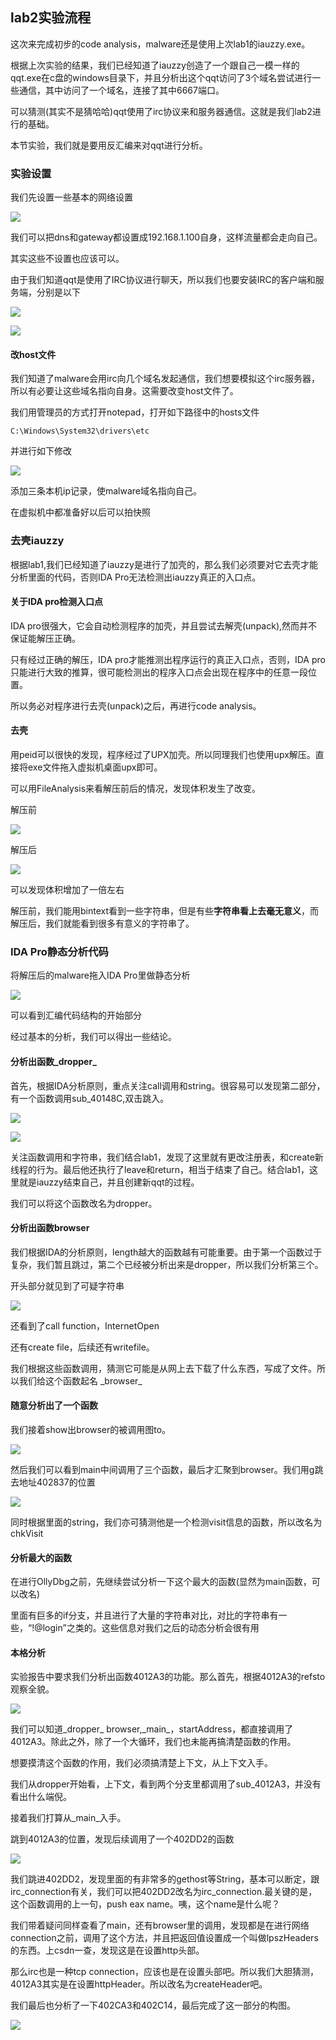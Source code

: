 ## lab2实验流程

这次来完成初步的code analysis，malware还是使用上次lab1的iauzzy.exe。

根据上次实验的结果，我们已经知道了iauzzy创造了一个跟自己一模一样的qqt.exe在c盘的windows目录下，并且分析出这个qqt访问了3个域名尝试进行一些通信，其中访问了一个域名，连接了其中6667端口。

可以猜测(其实不是猜哈哈)qqt使用了irc协议来和服务器通信。这就是我们lab2进行的基础。

本节实验，我们就是要用反汇编来对qqt进行分析。


### 实验设置

我们先设置一些基本的网络设置

![](image/setting0.jpg)

我们可以把dns和gateway都设置成192.168.1.100自身，这样流量都会走向自己。

其实这些不设置也应该可以。

由于我们知道qqt是使用了IRC协议进行聊天，所以我们也要安装IRC的客户端和服务端，分别是以下

![](image/setting1.jpg)

![](image/setting2.jpg)

#### 改host文件
我们知道了malware会用irc向几个域名发起通信，我们想要模拟这个irc服务器，所以有必要让这些域名指向自身。这需要改变host文件了。

我们用管理员的方式打开notepad，打开如下路径中的hosts文件


`C:\Windows\System32\drivers\etc`

并进行如下修改

![](image/host0.jpg)

添加三条本机ip记录，使malware域名指向自己。


在虚拟机中都准备好以后可以拍快照


### 去壳iauzzy

根据lab1,我们已经知道了iauzzy是进行了加壳的，那么我们必须要对它去壳才能分析里面的代码，否则IDA Pro无法检测出iauzzy真正的入口点。

#### 关于IDA pro检测入口点
IDA pro很强大，它会自动检测程序的加壳，并且尝试去解壳(unpack),然而并不保证能解压正确。

只有经过正确的解压，IDA pro才能推测出程序运行的真正入口点，否则，IDA pro只能进行大致的推算，很可能检测出的程序入口点会出现在程序中的任意一段位置。

所以务必对程序进行去壳(unpack)之后，再进行code analysis。


#### 去壳
用peid可以很快的发现，程序经过了UPX加壳。所以同理我们也使用upx解压。直接将exe文件拖入虚拟机桌面upx即可。

可以用FileAnalysis来看解压前后的情况，发现体积发生了改变。

解压前

![](image/upx0.jpg)

解压后

![](image/upx1.jpg)

可以发现体积增加了一倍左右

解压前，我们能用bintext看到一些字符串，但是有些**字符串看上去毫无意义**，而解压后，我们就能看到很多有意义的字符串了。

### IDA Pro静态分析代码
将解压后的malware拖入IDA Pro里做静态分析

![](image/ida1.jpg)

可以看到汇编代码结构的开始部分

经过基本的分析，我们可以得出一些结论。


#### 分析出函数_dropper_

首先，根据IDA分析原则，重点关注call调用和string。很容易可以发现第二部分，有一个函数调用sub_40148C,双击跳入。

![](image/ida2.jpg)

![](image/ida3.jpg)

关注函数调用和字符串，我们结合lab1，发现了这里就有更改注册表，和create新线程的行为。最后他还执行了leave和return，相当于结束了自己。结合lab1，这里就是iauzzy结束自己，并且创建新qqt的过程。

我们可以将这个函数改名为dropper。

#### 分析出函数browser
我们根据IDA的分析原则，length越大的函数越有可能重要。由于第一个函数过于复杂，我们暂且跳过，第二个已经被分析出来是dropper，所以我们分析第三个。

开头部分就见到了可疑字符串

![](image/ida4.jpg)

还看到了call function，InternetOpen

还有create file，后续还有writefile。

我们根据这些函数调用，猜测它可能是从网上去下载了什么东西，写成了文件。所以我们给这个函数起名 \_browser\_

#### 随意分析出了一个函数
我们接着show出browser的被调用图to。

![](image/ida5.jpg)

然后我们可以看到main中间调用了三个函数，最后才汇聚到browser。我们用g跳去地址402837的位置

![](image/ida6.jpg)

同时根据里面的string，我们亦可猜测他是一个检测visit信息的函数，所以改名为chkVisit

#### 分析最大的函数
在进行OllyDbg之前，先继续尝试分析一下这个最大的函数(显然为main函数，可以改名)

里面有巨多的if分支，并且进行了大量的字符串对比，对比的字符串有一些，“!@login”之类的。这些信息对我们之后的动态分析会很有用

#### 本格分析

实验报告中要求我们分析出函数4012A3的功能。那么首先，根据4012A3的refsto观察全貌。

![](image/ida7.jpg)

我们可以知道_dropper_ browser,\_main\_，startAddress，都直接调用了4012A3。除此之外，除了一个大循环，我们也未能再搞清楚函数的作用。

想要摸清这个函数的作用，我们必须搞清楚上下文，从上下文入手。

我们从dropper开始看，上下文，看到两个分支里都调用了sub_4012A3，并没有看出什么端倪。

接着我们打算从_main_入手。

跳到4012A3的位置，发现后续调用了一个402DD2的函数

![](image/ida8.jpg)

我们跳进402DD2，发现里面的有非常多的gethost等String，基本可以断定，跟irc_connection有关，我们可以把402DD2改名为irc_connection.最关键的是，这个函数调用的上一句，push eax name。咦，这个name是什么呢？

我们带着疑问同样查看了main，还有browser里的调用，发现都是在进行网络connection之前，调用了这个方法，并且把返回值设置成一个叫做lpszHeaders的东西。上csdn一查，发现这是在设置http头部。

那么irc也是一种tcp connection，应该也是在设置头部吧。所以我们大胆猜测，4012A3其实是在设置httpHeader。所以改名为createHeader吧。

我们最后也分析了一下402CA3和402C14，最后完成了这一部分的构图。

![](image/ida9.jpg)
